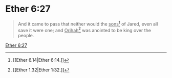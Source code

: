 # Ether 6:27

> And it came to pass that neither would the <u>sons</u>[^a] of Jared, even all save it were one; and <u>Orihah</u>[^b] was anointed to be king over the people.

[Ether 6:27](https://www.churchofjesuschrist.org/study/scriptures/bofm/ether/6?lang=eng&id=p27#p27)


[^a]: [[Ether 6.14|Ether 6:14.]]
[^b]: [[Ether 1.32|Ether 1:32.]]
